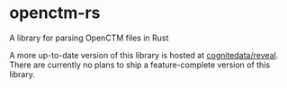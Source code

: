 # openctm-rs
A library for parsing OpenCTM files in Rust

A more up-to-date version of this library is hosted at [cognitedata/reveal](https://github.com/cognitedata/reveal/tree/master/openctm).
There are currently no plans to ship a feature-complete version of this library.

